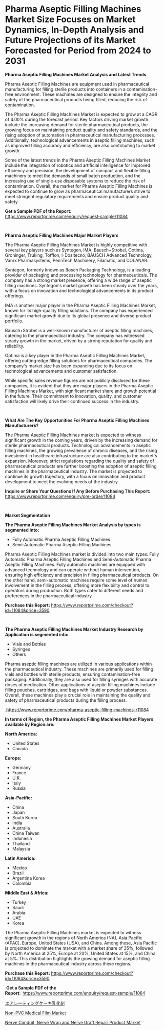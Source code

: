 <p><h1>Pharma Aseptic Filling Machines Market Size Focuses on Market Dynamics, In-Depth Analysis and Future Projections of its Market Forecasted for Period from 2024 to 2031</h1></p><p><strong>Pharma Aseptic Filling Machines Market Analysis and Latest Trends</strong></p>
<p><p>Pharma Aseptic Filling Machines are equipment used in pharmaceutical manufacturing for filling sterile products into containers in a contamination-free environment. These machines are designed to ensure the integrity and safety of the pharmaceutical products being filled, reducing the risk of contamination.</p><p>The Pharma Aseptic Filling Machines Market is expected to grow at a CAGR of 4.00% during the forecast period. Key factors driving market growth include the increasing demand for sterile pharmaceutical products, the growing focus on maintaining product quality and safety standards, and the rising adoption of automation in pharmaceutical manufacturing processes. Additionally, technological advancements in aseptic filling machines, such as improved filling accuracy and efficiency, are also contributing to market growth.</p><p>Some of the latest trends in the Pharma Aseptic Filling Machines Market include the integration of robotics and artificial intelligence for improved efficiency and precision, the development of compact and flexible filling machinery to meet the demands of small batch production, and the increasing use of single-use disposable systems to reduce the risk of contamination. Overall, the market for Pharma Aseptic Filling Machines is expected to continue to grow as pharmaceutical manufacturers strive to meet stringent regulatory requirements and ensure product quality and safety.</p></p>
<p><strong>Get a Sample PDF of the Report:&nbsp;</strong> <a href="https://www.reportprime.com/enquiry/request-sample/11084">https://www.reportprime.com/enquiry/request-sample/11084</a></p>
<p>&nbsp;</p>
<p><strong>Pharma Aseptic Filling Machines Major Market Players</strong></p>
<p><p>The Pharma Aseptic Filling Machines Market is highly competitive with several key players such as Syntegon, IMA, Bausch+Strobel, Optima, Groninger, Truking, Tofflon, I-Dositecno, BAUSCH Advanced Technology, Vanrx Pharmasystems, PennTech Machinery, Filamatic, and COLANAR.</p><p>Syntegon, formerly known as Bosch Packaging Technology, is a leading provider of packaging and processing technology for pharmaceuticals. The company has a strong market presence, offering a wide range of aseptic filling machines. Syntegon's market growth has been steady over the years, with a focus on innovation and technological advancements in its product offerings.</p><p>IMA is another major player in the Pharma Aseptic Filling Machines Market, known for its high-quality filling solutions. The company has experienced significant market growth due to its global presence and diverse product portfolio.</p><p>Bausch+Strobel is a well-known manufacturer of aseptic filling machines, catering to the pharmaceutical industry. The company has witnessed steady growth in the market, driven by a strong reputation for quality and reliability.</p><p>Optima is a key player in the Pharma Aseptic Filling Machines Market, offering cutting-edge filling solutions for pharmaceutical companies. The company's market size has been expanding due to its focus on technological advancements and customer satisfaction.</p><p>While specific sales revenue figures are not publicly disclosed for these companies, it is evident that they are major players in the Pharma Aseptic Filling Machines Market, with significant market share and growth potential in the future. Their commitment to innovation, quality, and customer satisfaction will likely drive their continued success in the industry.</p></p>
<p>&nbsp;</p>
<p><strong>What Are The Key Opportunities For Pharma Aseptic Filling Machines Manufacturers?</strong></p>
<p><p>The Pharma Aseptic Filling Machines market is expected to witness significant growth in the coming years, driven by the increasing demand for sterile pharmaceutical products. Technological advancements in aseptic filling machines, the growing prevalence of chronic diseases, and the rising investment in healthcare infrastructure are also contributing to the market's expansion. Moreover, strict regulations regarding the quality and safety of pharmaceutical products are further boosting the adoption of aseptic filling machines in the pharmaceutical industry. The market is projected to continue its growth trajectory, with a focus on innovation and product development to meet the evolving needs of the industry.</p></p>
<p><strong>Inquire or Share Your Questions If Any Before Purchasing This Report:</strong> <a href="https://www.reportprime.com/enquiry/pre-order/11084">https://www.reportprime.com/enquiry/pre-order/11084</a></p>
<p>&nbsp;</p>
<p><strong>Market Segmentation</strong></p>
<p><strong>The Pharma Aseptic Filling Machines Market Analysis by types is segmented into:</strong></p>
<p><ul><li>Fully Automatic Pharma Aseptic Filling Machines</li><li>Semi-Automatic Pharma Aseptic Filling Machines</li></ul></p>
<p><p>Pharma Aseptic Filling Machines market is divided into two main types: Fully Automatic Pharma Aseptic Filling Machines and Semi-Automatic Pharma Aseptic Filling Machines. Fully automatic machines are equipped with advanced technology and can operate without human intervention, ensuring high efficiency and precision in filling pharmaceutical products. On the other hand, semi-automatic machines require some level of human involvement in the filling process, offering more flexibility and control to operators during production. Both types cater to different needs and preferences in the pharmaceutical industry.</p></p>
<p><strong>Purchase this Report:&nbsp;</strong><a href="https://www.reportprime.com/checkout?id=11084&price=3590">https://www.reportprime.com/checkout?id=11084&price=3590</a></p>
<p>&nbsp;</p>
<p><strong>The Pharma Aseptic Filling Machines Market Industry Research by Application is segmented into:</strong></p>
<p><ul><li>Vials and Bottles</li><li>Syringes</li><li>Others</li></ul></p>
<p><p>Pharma aseptic filling machines are utilized in various applications within the pharmaceutical industry. These machines are primarily used for filling vials and bottles with sterile products, ensuring contamination-free packaging. Additionally, they are also used for filling syringes with accurate doses of medication. Other applications of aseptic filling machines include filling pouches, cartridges, and bags with liquid or powder substances. Overall, these machines play a crucial role in maintaining the quality and safety of pharmaceutical products during the filling process.</p></p>
<p><a href="https://www.reportprime.com/pharma-aseptic-filling-machines-r11084">&nbsp;https://www.reportprime.com/pharma-aseptic-filling-machines-r11084</a></p>
<p><strong>In terms of Region, the Pharma Aseptic Filling Machines Market Players available by Region are:</strong></p>
<p>
    <p> <strong> North America: </strong>
        <ul>
            <li>United States</li>
            <li>Canada</li>
        </ul>
        </p> 
    <p> <strong> Europe: </strong>
        <ul>
            <li>Germany</li>
            <li>France</li>
            <li>U.K.</li>
            <li>Italy</li>
            <li>Russia</li>
        </ul>
        </p> 
    <p> <strong> Asia-Pacific: </strong>
        <ul>
            <li>China</li>
            <li>Japan</li>
            <li>South Korea</li>
            <li>India</li>
            <li>Australia</li>
            <li>China Taiwan</li>
            <li>Indonesia</li>
            <li>Thailand</li>
            <li>Malaysia</li>
        </ul>
        </p> 
    <p> <strong> Latin America: </strong>
        <ul>
            <li>Mexico</li>
            <li>Brazil</li>
            <li>Argentina Korea</li>
            <li>Colombia</li>
        </ul>
        </p> 
    <p> <strong> Middle East & Africa: </strong>
        <ul>
            <li>Turkey</li>
            <li>Saudi</li>
            <li>Arabia</li>
            <li>UAE</li>
            <li>Korea</li>
        </ul>
    </p>
    </p>
<p><p>The Pharma Aseptic Filling Machines market is expected to witness significant growth in the regions of North America (NA), Asia Pacific (APAC), Europe, United States (USA), and China. Among these, Asia Pacific is projected to dominate the market with a market share of 35%, followed by North America at 25%, Europe at 20%, United States at 15%, and China at 5%. This distribution highlights the growing demand for aseptic filling machines in the pharmaceutical industry across these regions.</p></p>
<p><strong>Purchase this Report: </strong><a href="https://www.reportprime.com/checkout?id=11084&price=3590">https://www.reportprime.com/checkout?id=11084&price=3590</a></p>
<p>&nbsp;<strong>Get a Sample PDF of the Report:&nbsp;&nbsp;</strong><a href="https://www.reportprime.com/enquiry/request-sample/11084">https://www.reportprime.com/enquiry/request-sample/11084</a></p>
<p><strong></strong></p>
<p><p><a href="https://github.com/pepo3k/Market-Research-Report-List-2/blob/main/3451242101761.md">エアレーティングケーキ乳化剤</a></p><p><a href="https://github.com/rslnowrouzi/Market-Research-Report-List-1/blob/main/non-pvc-medical-film-market.md">Non-PVC Medical Film Market</a></p><p><a href="https://github.com/syaifulanwaramsyori/Market-Research-Report-List-1/blob/main/nerve-conduit-nerve-wrap-and-nerve-graft-repair-product-market.md">Nerve Conduit, Nerve Wrap and Nerve Graft Repair Product Market</a></p></p>